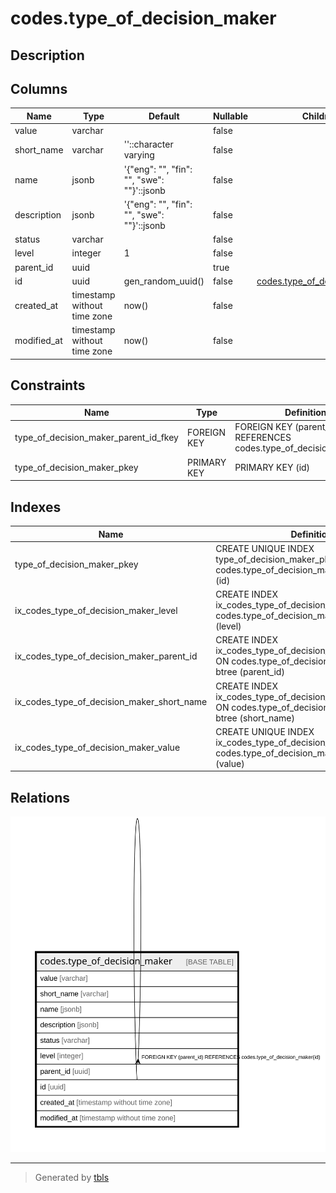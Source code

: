 # codes.type_of_decision_maker

## Description

## Columns

| Name | Type | Default | Nullable | Children | Parents | Comment |
| ---- | ---- | ------- | -------- | -------- | ------- | ------- |
| value | varchar |  | false |  |  |  |
| short_name | varchar | ''::character varying | false |  |  |  |
| name | jsonb | '{"eng": "", "fin": "", "swe": ""}'::jsonb | false |  |  |  |
| description | jsonb | '{"eng": "", "fin": "", "swe": ""}'::jsonb | false |  |  |  |
| status | varchar |  | false |  |  |  |
| level | integer | 1 | false |  |  |  |
| parent_id | uuid |  | true |  | [codes.type_of_decision_maker](codes.type_of_decision_maker.md) |  |
| id | uuid | gen_random_uuid() | false | [codes.type_of_decision_maker](codes.type_of_decision_maker.md) |  |  |
| created_at | timestamp without time zone | now() | false |  |  |  |
| modified_at | timestamp without time zone | now() | false |  |  |  |

## Constraints

| Name | Type | Definition |
| ---- | ---- | ---------- |
| type_of_decision_maker_parent_id_fkey | FOREIGN KEY | FOREIGN KEY (parent_id) REFERENCES codes.type_of_decision_maker(id) |
| type_of_decision_maker_pkey | PRIMARY KEY | PRIMARY KEY (id) |

## Indexes

| Name | Definition |
| ---- | ---------- |
| type_of_decision_maker_pkey | CREATE UNIQUE INDEX type_of_decision_maker_pkey ON codes.type_of_decision_maker USING btree (id) |
| ix_codes_type_of_decision_maker_level | CREATE INDEX ix_codes_type_of_decision_maker_level ON codes.type_of_decision_maker USING btree (level) |
| ix_codes_type_of_decision_maker_parent_id | CREATE INDEX ix_codes_type_of_decision_maker_parent_id ON codes.type_of_decision_maker USING btree (parent_id) |
| ix_codes_type_of_decision_maker_short_name | CREATE INDEX ix_codes_type_of_decision_maker_short_name ON codes.type_of_decision_maker USING btree (short_name) |
| ix_codes_type_of_decision_maker_value | CREATE UNIQUE INDEX ix_codes_type_of_decision_maker_value ON codes.type_of_decision_maker USING btree (value) |

## Relations

![er](codes.type_of_decision_maker.svg)

---

> Generated by [tbls](https://github.com/k1LoW/tbls)
